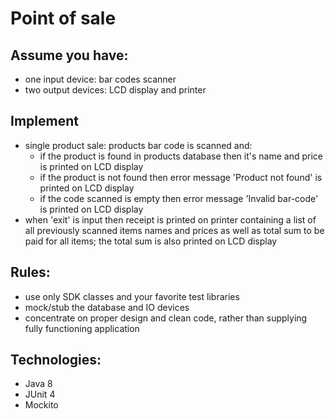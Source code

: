 # Point of sale

## Assume you have:
- one input device: bar codes scanner
- two output devices: LCD display and printer

## Implement
- single product sale: products bar code is scanned and:
  - if the product is found in products database then it's name and price is printed on LCD display
  - if the product is not found then error message 'Product not found' is printed on LCD display
  - if the code scanned is empty then error message 'Invalid bar-code' is printed on LCD display
- when 'exit' is input then receipt is printed on printer containing a list of all previously scanned items names and prices as well as total sum to be paid for all items; the total sum is also printed on LCD display

## Rules:
- use only SDK classes and your favorite test libraries
- mock/stub the database and IO devices
- concentrate on proper design and clean code, rather than supplying fully functioning application

## Technologies:
- Java 8
- JUnit 4
- Mockito



